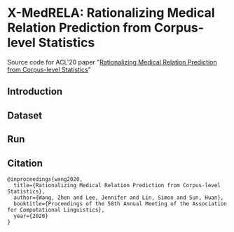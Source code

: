 # X-MedRELA: Rationalizing Medical Relation Prediction from Corpus-level Statistics
Source code for ACL'20 paper "[Rationalizing Medical Relation Prediction from Corpus-level Statistics](https://zhenwang9102.github.io/pdf/ACL2020_ZW_X_MedRELA.pdf)"

## Introduction

## Dataset

## Run

## Citation
```
@inproceedings{wang2020,
  title={Rationalizing Medical Relation Prediction from Corpus-level Statistics},
  author={Wang, Zhen and Lee, Jennifer and Lin, Simon and Sun, Huan},
  booktitle={Proceedings of the 58th Annual Meeting of the Association for Computational Linguistics},
  year={2020}
}
```
